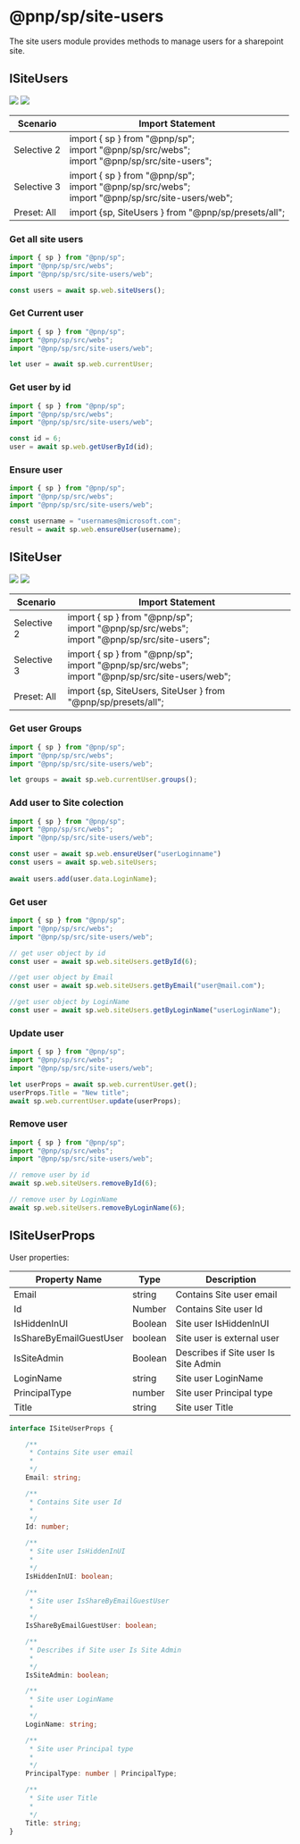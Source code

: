 # @pnp/sp/site-users

The site users module provides methods to manage users for a sharepoint site.

## ISiteUsers

[![](https://img.shields.io/badge/Invokable-informational.svg)](../concepts/invokable.md) [![](https://img.shields.io/badge/Selective%20Imports-informational.svg)](../concepts/selective-imports.md)

|Scenario|Import Statement|
|--|--|
|Selective 2|import { sp } from "@pnp/sp";<br />import "@pnp/sp/src/webs";<br />import "@pnp/sp/src/site-users";|
|Selective 3|import { sp } from "@pnp/sp";<br />import "@pnp/sp/src/webs";<br />import "@pnp/sp/src/site-users/web";|
|Preset: All|import {sp, SiteUsers } from "@pnp/sp/presets/all";|


### Get all site users
```TypeScript
import { sp } from "@pnp/sp";
import "@pnp/sp/src/webs";
import "@pnp/sp/src/site-users/web";

const users = await sp.web.siteUsers();
```

### Get Current user
```TypeScript
import { sp } from "@pnp/sp";
import "@pnp/sp/src/webs";
import "@pnp/sp/src/site-users/web";

let user = await sp.web.currentUser;
```

### Get user by id
```TypeScript
import { sp } from "@pnp/sp";
import "@pnp/sp/src/webs";
import "@pnp/sp/src/site-users/web";

const id = 6;
user = await sp.web.getUserById(id);
```

### Ensure user
```TypeScript
import { sp } from "@pnp/sp";
import "@pnp/sp/src/webs";
import "@pnp/sp/src/site-users/web";

const username = "usernames@microsoft.com";
result = await sp.web.ensureUser(username);
```

## ISiteUser

[![](https://img.shields.io/badge/Invokable-informational.svg)](../concepts/invokable.md) [![](https://img.shields.io/badge/Selective%20Imports-informational.svg)](../concepts/selective-imports.md)

|Scenario|Import Statement|
|--|--|
|Selective 2|import { sp } from "@pnp/sp";<br />import "@pnp/sp/src/webs";<br />import "@pnp/sp/src/site-users";|
|Selective 3|import { sp } from "@pnp/sp";<br />import "@pnp/sp/src/webs";<br />import "@pnp/sp/src/site-users/web";|
|Preset: All|import {sp, SiteUsers, SiteUser } from "@pnp/sp/presets/all";|

### Get user Groups
```TypeScript
import { sp } from "@pnp/sp";
import "@pnp/sp/src/webs";
import "@pnp/sp/src/site-users/web";

let groups = await sp.web.currentUser.groups();
```

### Add user to Site colection
```TypeScript
import { sp } from "@pnp/sp";
import "@pnp/sp/src/webs";
import "@pnp/sp/src/site-users/web";

const user = await sp.web.ensureUser("userLoginname")
const users = await sp.web.siteUsers;
  
await users.add(user.data.LoginName);
```

### Get user
```TypeScript
import { sp } from "@pnp/sp";
import "@pnp/sp/src/webs";
import "@pnp/sp/src/site-users/web";

// get user object by id
const user = await sp.web.siteUsers.getById(6);

//get user object by Email
const user = await sp.web.siteUsers.getByEmail("user@mail.com");

//get user object by LoginName
const user = await sp.web.siteUsers.getByLoginName("userLoginName");
```

### Update user
```TypeScript
import { sp } from "@pnp/sp";
import "@pnp/sp/src/webs";
import "@pnp/sp/src/site-users/web";

let userProps = await sp.web.currentUser.get();
userProps.Title = "New title";
await sp.web.currentUser.update(userProps);
```

### Remove user
```TypeScript
import { sp } from "@pnp/sp";
import "@pnp/sp/src/webs";
import "@pnp/sp/src/site-users/web";

// remove user by id
await sp.web.siteUsers.removeById(6);

// remove user by LoginName
await sp.web.siteUsers.removeByLoginName(6);
```


## ISiteUserProps

User properties:

|Property Name|Type|Description|
|--|--|--|
|Email|string|Contains Site user email|
|Id|Number|Contains Site user Id|
|IsHiddenInUI|Boolean|Site user IsHiddenInUI|
|IsShareByEmailGuestUser|boolean|Site user is external user|
|IsSiteAdmin|Boolean|Describes if Site user Is Site Admin |
|LoginName|string|Site user LoginName|
|PrincipalType|number|Site user Principal type|
|Title|string|Site user Title|

```TypeScript
interface ISiteUserProps {

    /**
     * Contains Site user email
     * 
     */
    Email: string;

    /**
     * Contains Site user Id
     * 
     */
    Id: number;

    /**
     * Site user IsHiddenInUI
     * 
     */
    IsHiddenInUI: boolean;

    /**
     * Site user IsShareByEmailGuestUser 
     * 
     */
    IsShareByEmailGuestUser: boolean;

    /**
     * Describes if Site user Is Site Admin 
     * 
     */
    IsSiteAdmin: boolean;

    /**
     * Site user LoginName
     * 
     */
    LoginName: string;

    /**
     * Site user Principal type
     * 
     */
    PrincipalType: number | PrincipalType;

    /**
     * Site user Title
     * 
     */
    Title: string;
}
```